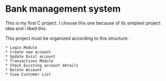 # Bank management system

This is my first C project. I choose this one because of its simplest project idea and i liked this.

This project must be organized according to this structure:

    * Login Module
    * Create new account
    * Update Exist account
    * Transactions Module
    * Check Existing account details
    * Delete Account
    * View Customer List


